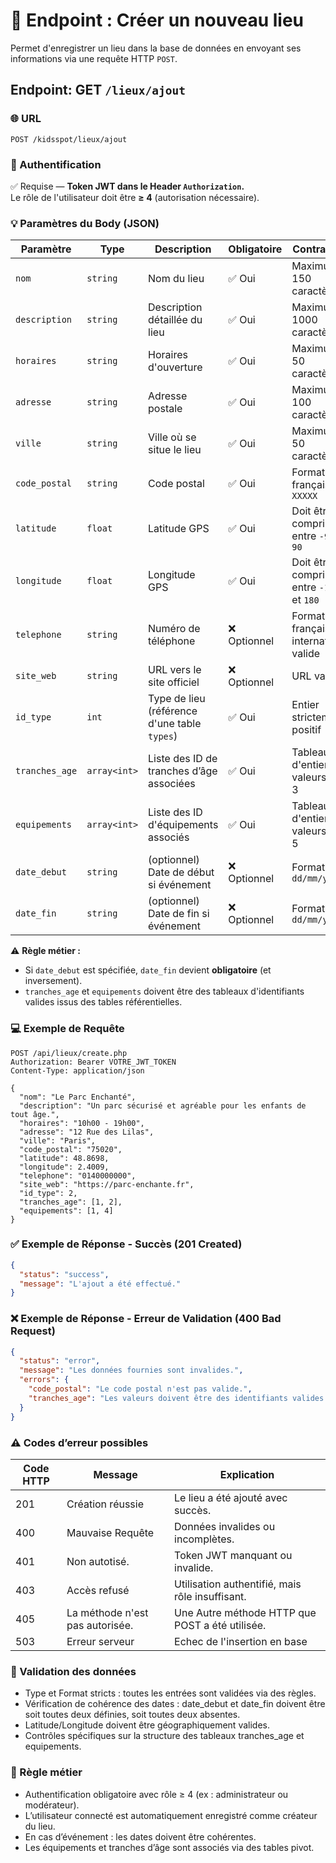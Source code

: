 # 📍 Endpoint : Créer un nouveau lieu
Permet d'enregistrer un lieu dans la base de données en envoyant ses informations via une requête HTTP `POST`.

## Endpoint: GET `/lieux/ajout`

### 🌐 URL
```
POST /kidsspot/lieux/ajout
```

### 🔐 Authentification
✅ Requise — **Token JWT dans le Header `Authorization`.**  
Le rôle de l'utilisateur doit être **≥ 4** (autorisation nécessaire).

### 💡 Paramètres du Body (JSON)
| Paramètre         | Type             | Description                                                | Obligatoire | Contraintes                                        |
|-------------------|------------------|------------------------------------------------------------|-------------|---------------------------------------------------|
| `nom`             | `string`         | Nom du lieu                                                | ✅ Oui      | Maximum 150 caractères                            |
| `description`     | `string`         | Description détaillée du lieu                              | ✅ Oui      | Maximum 1000 caractères                           |
| `horaires`        | `string`         | Horaires d'ouverture                                       | ✅ Oui      | Maximum 50 caractères                             |
| `adresse`         | `string`         | Adresse postale                                            | ✅ Oui      | Maximum 100 caractères                            |
| `ville`           | `string`         | Ville où se situe le lieu                                  | ✅ Oui      | Maximum 50 caractères                             |
| `code_postal`     | `string`         | Code postal                                                | ✅ Oui      | Format français `XXXXX`                           |
| `latitude`        | `float`          | Latitude GPS                                               | ✅ Oui      | Doit être compris entre `-90` et `90`             |
| `longitude`       | `float`          | Longitude GPS                                              | ✅ Oui      | Doit être compris entre `-180` et `180`           |
| `telephone`       | `string`         | Numéro de téléphone                                        | ❌ Optionnel      | Format français / international valide            |
| `site_web`        | `string`         | URL vers le site officiel                                  | ❌ Optionnel      | URL valide                                        |
| `id_type`         | `int`            | Type de lieu (référence d'une table `types`)               | ✅ Oui      | Entier strictement positif                        |
| `tranches_age`    | `array<int>`      | Liste des ID de tranches d’âge associées                   | ✅ Oui      | Tableaux d'entiers, valeurs 1 à 3                 |
| `equipements`     | `array<int>`      | Liste des ID d'équipements associés                        | ✅ Oui      | Tableaux d'entiers, valeurs 1 à 5                 |
| `date_debut`      | `string`          | (optionnel) Date de début si événement                     | ❌ Optionnel| Format `dd/mm/yyyy`                               |
| `date_fin`        | `string`          | (optionnel) Date de fin si événement                       | ❌ Optionnel| Format `dd/mm/yyyy`                               |

⚠️ **Règle métier :**  
- Si `date_debut` est spécifiée, `date_fin` devient **obligatoire** (et inversement).  
- `tranches_age` et `equipements` doivent être des tableaux d'identifiants valides issus des tables référentielles.

### 💻 Exemple de Requête
```http
POST /api/lieux/create.php
Authorization: Bearer VOTRE_JWT_TOKEN
Content-Type: application/json

{
  "nom": "Le Parc Enchanté",
  "description": "Un parc sécurisé et agréable pour les enfants de tout âge.",
  "horaires": "10h00 - 19h00",
  "adresse": "12 Rue des Lilas",
  "ville": "Paris",
  "code_postal": "75020",
  "latitude": 48.8698,
  "longitude": 2.4009,
  "telephone": "0140000000",
  "site_web": "https://parc-enchante.fr",
  "id_type": 2,
  "tranches_age": [1, 2],
  "equipements": [1, 4]
}
```

### ✅ Exemple de Réponse - Succès (201 Created)
```json
{
  "status": "success",
  "message": "L'ajout a été effectué."
}
```

### ❌ Exemple de Réponse - Erreur de Validation (400 Bad Request)
```json
{
  "status": "error",
  "message": "Les données fournies sont invalides.",
  "errors": {
    "code_postal": "Le code postal n'est pas valide.",
    "tranches_age": "Les valeurs doivent être des identifiants valides (1 à 3)."
  }
}
```

### ⚠️ Codes d’erreur possibles
| Code HTTP | Message   | Explication                         |
|-----------|-----------|-------------------------------------|
| 201       | Création réussie        | Le lieu a été ajouté avec succès. |
| 400       | Mauvaise Requête | Données invalides ou incomplètes. |
| 401       | Non autotisé. | Token JWT manquant ou invalide. |
| 403 | Accès refusé | Utilisation authentifié, mais rôle insuffisant. |
| 405 | La méthode n'est pas autorisée. | Une Autre méthode HTTP que POST a été utilisée. |
| 503 | Erreur serveur | Echec de l'insertion en base |

### 🧠 Validation des données
- Type et Format stricts : toutes les entrées sont validées via des règles.
- Vérification de cohérence des dates : date_debut et date_fin doivent être soit toutes deux définies, soit toutes deux absentes.
- Latitude/Longitude doivent être géographiquement valides.
- Contrôles spécifiques sur la structure des tableaux tranches_age et equipements.

### 💼 Règle métier
- Authentification obligatoire avec rôle ≥ 4 (ex : administrateur ou modérateur).
- L’utilisateur connecté est automatiquement enregistré comme créateur du lieu.
- En cas d’événement : les dates doivent être cohérentes.
- Les équipements et tranches d’âge sont associés via des tables pivot.